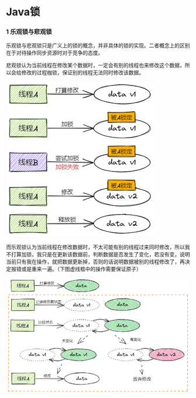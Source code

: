 # Java锁

### 1 乐观锁与悲观锁

乐观锁与悲观锁只是广义上的锁的概念，并非具体的锁的实现。二者概念上的区别在于对待操作同步资源时对于竞争的态度。

悲观锁认为当前线程在修改某个数据时，一定会有别的线程也来修改这个数据，所以会给修改的过程枷锁，保证别的线程无法同时修改该数据。

![image-20210728233841772](assets/image-20210728233841772.png)

而乐观锁认为当前线程在修改数据时，不太可能有别的线程过来同时修改，所以我不打算加锁，我只是在更新该数据前，判断数据是否发生了变化，若没有变，说明当前只有我在操作，就把数据更新掉，否则的话说明数据被别的线程修改了，再决定报错或是重来一遍。（下图虚线框中的操作需要保证原子）

![image-20210728233852182](assets/image-20210728233852182.png)

